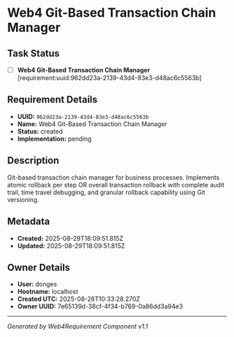 # Web4 Git-Based Transaction Chain Manager

## Task Status
- [ ] **Web4 Git-Based Transaction Chain Manager** [requirement:uuid:962dd23a-2139-43d4-83e3-d48ac6c5563b]

## Requirement Details

- **UUID:** `962dd23a-2139-43d4-83e3-d48ac6c5563b`
- **Name:** Web4 Git-Based Transaction Chain Manager
- **Status:** created
- **Implementation:** pending

## Description

Git-based transaction chain manager for business processes. Implements atomic rollback per step OR overall transaction rollback with complete audit trail, time travel debugging, and granular rollback capability using Git versioning.

## Metadata

- **Created:** 2025-08-29T18:09:51.815Z
- **Updated:** 2025-08-29T18:09:51.815Z

## Owner Details

- **User:** donges
- **Hostname:** localhost
- **Created UTC:** 2025-08-26T10:33:28.270Z
- **Owner UUID:** 7e65139d-38cf-4f34-b769-0a86dd3a94e3

---

*Generated by Web4Requirement Component v1.1*